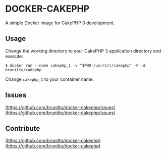# DOCKER-CAKEPHP

A simple Docker image for CakePHP 3 development.

## Usage

Change the working directory to your CakePHP 3 application directory and
execute:

    $ docker run --name cakephp_1 -v "$PWD:/usr/src/cakephp" -P -d brunitto/cakephp

Change `cakephp_1` to your container name.

## Issues

[https://github.com/brunitto/docker-cakephp/issues](https://github.com/brunitto/docker-cakephp/issues)

## Contribute

[https://github.com/brunitto/docker-cakephp](https://github.com/brunitto/docker-cakephp)

